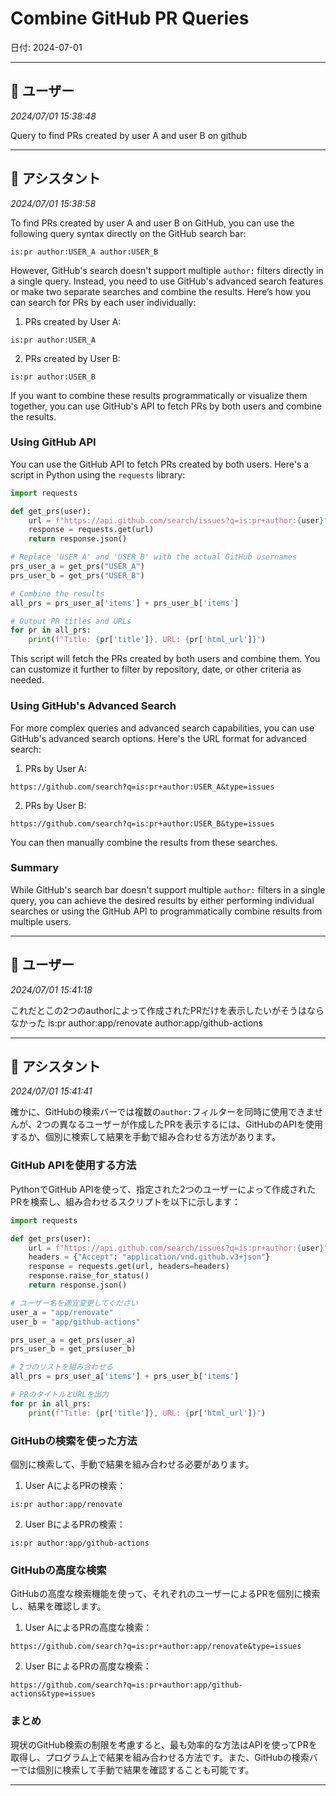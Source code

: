 # Combine GitHub PR Queries

日付: 2024-07-01

---

## 👤 ユーザー
*2024/07/01 15:38:48*

Query to find PRs created by user A and user B on github

---

## 🤖 アシスタント
*2024/07/01 15:38:58*

To find PRs created by user A and user B on GitHub, you can use the following query syntax directly on the GitHub search bar:

```text
is:pr author:USER_A author:USER_B
```

However, GitHub's search doesn't support multiple `author:` filters directly in a single query. Instead, you need to use GitHub's advanced search features or make two separate searches and combine the results. Here’s how you can search for PRs by each user individually:

1. PRs created by User A:
```text
is:pr author:USER_A
```

2. PRs created by User B:
```text
is:pr author:USER_B
```

If you want to combine these results programmatically or visualize them together, you can use GitHub's API to fetch PRs by both users and combine the results.

### Using GitHub API

You can use the GitHub API to fetch PRs created by both users. Here's a script in Python using the `requests` library:

```python
import requests

def get_prs(user):
    url = f"https://api.github.com/search/issues?q=is:pr+author:{user}"
    response = requests.get(url)
    return response.json()

# Replace 'USER_A' and 'USER_B' with the actual GitHub usernames
prs_user_a = get_prs("USER_A")
prs_user_b = get_prs("USER_B")

# Combine the results
all_prs = prs_user_a['items'] + prs_user_b['items']

# Output PR titles and URLs
for pr in all_prs:
    print(f"Title: {pr['title']}, URL: {pr['html_url']}")
```

This script will fetch the PRs created by both users and combine them. You can customize it further to filter by repository, date, or other criteria as needed.

### Using GitHub's Advanced Search

For more complex queries and advanced search capabilities, you can use GitHub's advanced search options. Here's the URL format for advanced search:

1. PRs by User A:
```
https://github.com/search?q=is:pr+author:USER_A&type=issues
```

2. PRs by User B:
```
https://github.com/search?q=is:pr+author:USER_B&type=issues
```

You can then manually combine the results from these searches.

### Summary

While GitHub's search bar doesn't support multiple `author:` filters in a single query, you can achieve the desired results by either performing individual searches or using the GitHub API to programmatically combine results from multiple users.

---

## 👤 ユーザー
*2024/07/01 15:41:18*

これだとこの2つのauthorによって作成されたPRだけを表示したいがそうはならなかった
is:pr author:app/renovate  author:app/github-actions

---

## 🤖 アシスタント
*2024/07/01 15:41:41*

確かに、GitHubの検索バーでは複数の`author:`フィルターを同時に使用できませんが、2つの異なるユーザーが作成したPRを表示するには、GitHubのAPIを使用するか、個別に検索して結果を手動で組み合わせる方法があります。

### GitHub APIを使用する方法

PythonでGitHub APIを使って、指定された2つのユーザーによって作成されたPRを検索し、組み合わせるスクリプトを以下に示します：

```python
import requests

def get_prs(user):
    url = f"https://api.github.com/search/issues?q=is:pr+author:{user}"
    headers = {"Accept": "application/vnd.github.v3+json"}
    response = requests.get(url, headers=headers)
    response.raise_for_status()
    return response.json()

# ユーザー名を適宜変更してください
user_a = "app/renovate"
user_b = "app/github-actions"

prs_user_a = get_prs(user_a)
prs_user_b = get_prs(user_b)

# 2つのリストを組み合わせる
all_prs = prs_user_a['items'] + prs_user_b['items']

# PRのタイトルとURLを出力
for pr in all_prs:
    print(f"Title: {pr['title']}, URL: {pr['html_url']}")
```

### GitHubの検索を使った方法

個別に検索して、手動で結果を組み合わせる必要があります。

1. User AによるPRの検索：
```
is:pr author:app/renovate
```

2. User BによるPRの検索：
```
is:pr author:app/github-actions
```

### GitHubの高度な検索

GitHubの高度な検索機能を使って、それぞれのユーザーによるPRを個別に検索し、結果を確認します。

1. User AによるPRの高度な検索：
```
https://github.com/search?q=is:pr+author:app/renovate&type=issues
```

2. User BによるPRの高度な検索：
```
https://github.com/search?q=is:pr+author:app/github-actions&type=issues
```

### まとめ

現状のGitHub検索の制限を考慮すると、最も効率的な方法はAPIを使ってPRを取得し、プログラム上で結果を組み合わせる方法です。また、GitHubの検索バーでは個別に検索して手動で結果を確認することも可能です。

---
